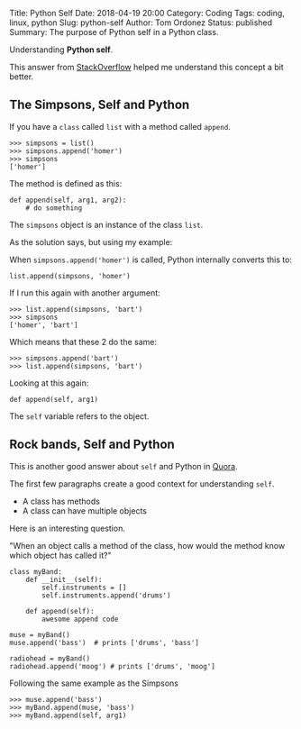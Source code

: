 Title: Python Self
Date: 2018-04-19 20:00
Category: Coding
Tags: coding, linux, python
Slug: python-self
Author: Tom Ordonez
Status: published
Summary: The purpose of Python self in a Python class.

Understanding **Python self**.

This answer from <a href="https://stackoverflow.com/a/21366809" target="_blank">StackOverflow</a> helped me understand this concept a bit better.

## The Simpsons, Self and Python

If you have a `class` called `list` with a method called `append`.

    >>> simpsons = list()
    >>> simpsons.append('homer')
    >>> simpsons
    ['homer']

The method is defined as this:

    def append(self, arg1, arg2):
        # do something

The `simpsons` object is an instance of the class `list`.

As the solution says, but using my example:

When `simpsons.append('homer')` is called, Python internally converts this to:

    list.append(simpsons, 'homer')

If I run this again with another argument:

    >>> list.append(simpsons, 'bart')
    >>> simpsons
    ['homer', 'bart']

Which means that these 2 do the same:

    >>> simpsons.append('bart')
    >>> list.append(simpsons, 'bart')

Looking at this again:

    def append(self, arg1)

The `self` variable refers to the object.

## Rock bands, Self and Python

This is another good answer about `self` and Python in <a href="https://www.quora.com/What-does-self-mean-in-python-class-Why-do-we-need-it" target="_blank">Quora</a>.

The first few paragraphs create a good context for understanding `self`.

* A class has methods
* A class can have multiple objects

Here is an interesting question.

"When an object calls a method of the class, how would the method know which object has called it?"

    class myBand:
        def __init__(self):
            self.instruments = []
            self.instruments.append('drums')

        def append(self):
            awesome append code

    muse = myBand()
    muse.append('bass')  # prints ['drums', 'bass']

    radiohead = myBand()
    radiohead.append('moog') # prints ['drums', 'moog']

Following the same example as the Simpsons

    >>> muse.append('bass')
    >>> myBand.append(muse, 'bass')
    >>> myBand.append(self, arg1)


